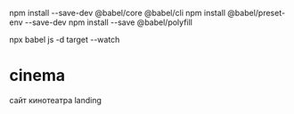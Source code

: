 
npm install --save-dev @babel/core @babel/cli
npm install @babel/preset-env --save-dev
npm install --save @babel/polyfill

npx babel js -d target --watch
# cinema
сайт кинотеатра landing

